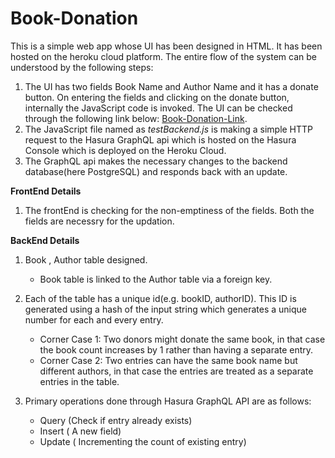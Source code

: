 # Book-Donation

This is a simple web app whose UI has been designed in HTML. It has been hosted on the heroku cloud platform. The entire flow of the system can be understood by the following steps:
1) The UI has two fields Book Name and Author Name and it has a donate button. On entering the fields and clicking on the donate button, internally the JavaScript code is invoked. The UI can be checked through the following link below:
 [Book-Donation-Link](https://shubharthi.herokuapp.com).
2) The JavaScript file named as *testBackend.js* is making a simple HTTP request to the Hasura GraphQL api which is hosted on the Hasura Console which is deployed on the Heroku Cloud.
3) The GraphQL api makes the necessary changes to the backend database(here PostgreSQL) and responds back with an update.

**FrontEnd Details**
1) The frontEnd is checking for the non-emptiness of the fields. Both the fields are necessry for the updation.

**BackEnd Details** 

1) Book , Author table designed.
   - Book table is linked to the Author table via a foreign key.
  
2) Each of the table has a unique id(e.g. bookID, authorID). This ID is generated using a hash of the input string which generates a unique number for each and every entry.
   - Corner Case 1: Two donors might donate the same book, in that case the book count increases by 1 rather than having a separate entry.
   - Corner Case 2: Two entries can have the same book name but different authors, in that case the entries are treated as a separate entries in the table.
  
3) Primary operations done through Hasura GraphQL API are as follows:
   * Query  (Check if entry already exists)
   * Insert ( A new field)
   * Update ( Incrementing the count of existing entry)

